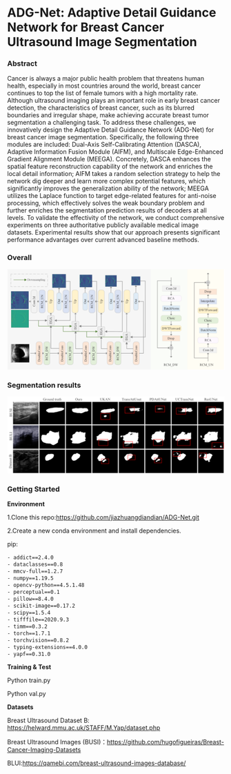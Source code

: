 # ADG-Net: Adaptive Detail Guidance Network for Breast Cancer Ultrasound Image Segmentation
### Abstract
Cancer is always a major public health problem that threatens human health, especially in most countries around the world, breast cancer continues to top the list of female tumors with a high mortality rate. Although ultrasound imaging plays an important role in early breast cancer detection, the characteristics of breast cancer, such as its blurred boundaries and irregular shape, make achieving accurate breast tumor segmentation a challenging task. To address these challenges, we innovatively design the Adaptive Detail Guidance Network (ADG-Net) for breast cancer image segmentation. Specifically, the following three modules are included: Dual-Axis Self-Calibrating Attention (DASCA), Adaptive Information Fusion Module (AIFM), and Multiscale Edge-Enhanced Gradient Alignment Module (MEEGA). Concretely, DASCA enhances the spatial feature reconstruction capability of the network and enriches the local detail information; AIFM takes a random selection strategy to help the network dig deeper and learn more complex potential features, which significantly improves the generalization ability of the network; MEEGA utilizes the Laplace function to target edge-related features for anti-noise processing, which effectively solves the weak boundary problem and further enriches the segmentation prediction results of decoders at all levels. To validate the effectivity of the network, we conduct comprehensive experiments on three authoritative publicly available medical image datasets. Experimental results show that our approach presents significant performance advantages over current advanced baseline methods.
### Overall
![](https://github.com/jiazhuangdiandian/ADG-Net/blob/master/img/1.jpg?raw=true)
### Segmentation results
![](https://github.com/jiazhuangdiandian/ADG-Net/blob/master/img/2.jpg?raw=true)
### Getting Started
**Environment**

1.Clone this repo:https://github.com/jiazhuangdiandian/ADG-Net.git

2.Create a new conda environment and install dependencies.

pip:

    - addict==2.4.0
    - dataclasses==0.8
    - mmcv-full==1.2.7
    - numpy==1.19.5
    - opencv-python==4.5.1.48
    - perceptual==0.1
    - pillow==8.4.0
    - scikit-image==0.17.2
    - scipy==1.5.4
    - tifffile==2020.9.3
    - timm==0.3.2
    - torch==1.7.1
    - torchvision==0.8.2
    - typing-extensions==4.0.0
    - yapf==0.31.0
  
**Training & Test**

Python train.py

Python val.py

**Datasets**

Breast Ultrasound Dataset B: https://helward.mmu.ac.uk/STAFF/M.Yap/dataset.php

Breast Ultrasound Images (BUSI)：https://github.com/hugofigueiras/Breast-Cancer-Imaging-Datasets

BLUI:https://qamebi.com/breast-ultrasound-images-database/
